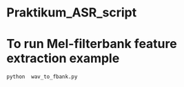 # Praktikum_ASR_script
# To run Mel-filterbank feature extraction example
```
python  wav_to_fbank.py
